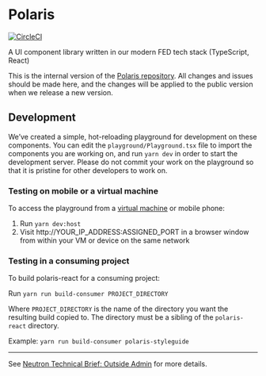 # Polaris
[![CircleCI](https://circleci.com/gh/Shopify/polaris-react.svg?style=svg&circle-token=c8498f3af1d113fe3974c8881c4ce32ef09423c2)](https://circleci.com/gh/Shopify/polaris-react)

A UI component library written in our modern FED tech stack (TypeScript, React)

This is the internal version of the [Polaris repository](https://github.com/Shopify/polaris). All changes and issues should be made here, and the changes will be applied to the public version when we release a new version.

## Development

We’ve created a simple, hot-reloading playground for development on these components. You can edit the `playground/Playground.tsx` file to import the components you are working on, and run `yarn dev` in order to start the development server. Please do not commit your work on the playground so that it is pristine for other developers to work on.

### Testing on mobile or a virtual machine

To access the playground from a [virtual machine](https://vault.shopify.com/IE-Testing#steps-to-get-started) or mobile phone:
1. Run `yarn dev:host`
1. Visit http://YOUR_IP_ADDRESS:ASSIGNED_PORT in a browser window from within your VM or device on the same network

### Testing in a consuming project

To build polaris-react for a consuming project:

Run `yarn run build-consumer PROJECT_DIRECTORY`

Where `PROJECT_DIRECTORY` is the name of the directory you want the resulting build copied to. The directory must be a sibling of the `polaris-react` directory.

Example: `yarn run build-consumer polaris-styleguide`

----
See [Neutron Technical Brief: Outside Admin](https://docs.google.com/document/d/1d5ZnRvNYWB2Z7_60Rr6V8_ujXB5S2wPQ4BlqvPxeLjE/edit#heading=h.m7ed1jg4h8vu) for more details.
